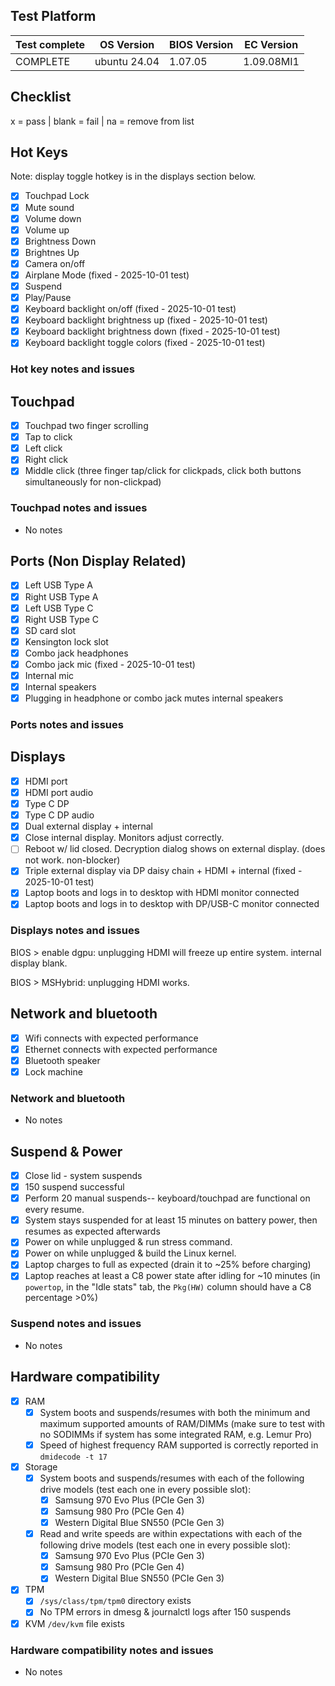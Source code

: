 ## Test Platform

| Test complete | OS Version     | BIOS Version | EC Version |
| ------------- | -------------- | ------------ | ---------- |
| COMPLETE      | ubuntu 24.04   | 1.07.05      | 1.09.08MI1 |

## Checklist
x = pass | blank = fail | na = remove from list

## Hot Keys

Note: display toggle hotkey is in the displays section below.

- [x] Touchpad Lock
- [x] Mute sound
- [x] Volume down
- [x] Volume up
- [x] Brightness Down
- [x] Brightnes Up
- [x] Camera on/off
- [x] Airplane Mode (fixed - 2025-10-01 test)
- [x] Suspend
- [x] Play/Pause
- [x] Keyboard backlight on/off (fixed - 2025-10-01 test)
- [x] Keyboard backlight brightness up (fixed - 2025-10-01 test)
- [x] Keyboard backlight brightness down (fixed - 2025-10-01 test)
- [x] Keyboard backlight toggle colors (fixed - 2025-10-01 test)

### Hot key notes and issues


## Touchpad

- [x] Touchpad two finger scrolling
- [x] Tap to click
- [x] Left click
- [x] Right click
- [x] Middle click (three finger tap/click for clickpads, click both buttons simultaneously for non-clickpad)

### Touchpad notes and issues

- No notes

## Ports (Non Display Related)

- [x] Left USB Type A
- [x] Right USB Type A
- [x] Left USB Type C
- [x] Right USB Type C
- [x] SD card slot
- [x] Kensington lock slot
- [x] Combo jack headphones
- [x] Combo jack mic (fixed - 2025-10-01 test)
- [x] Internal mic
- [x] Internal speakers
- [x] Plugging in headphone or combo jack mutes internal speakers

### Ports notes and issues

## Displays

- [x] HDMI port
- [x] HDMI port audio
- [x] Type C DP
- [x] Type C DP audio
- [x] Dual external display + internal
- [x] Close internal display. Monitors adjust correctly.
- [ ] Reboot w/ lid closed. Decryption dialog shows on external display. (does not work. non-blocker)
- [x] Triple external display via DP daisy chain + HDMI + internal  (fixed - 2025-10-01 test)
- [x] Laptop boots and logs in to desktop with HDMI monitor connected
- [x] Laptop boots and logs in to desktop with DP/USB-C monitor connected

### Displays notes and issues

BIOS > enable dgpu:
  unplugging HDMI will freeze up entire system. internal display blank.

BIOS > MSHybrid:
  unplugging HDMI works.

## Network and bluetooth

- [x] Wifi connects with expected performance
- [x] Ethernet connects with expected performance
- [x] Bluetooth speaker
- [x] Lock machine

### Network and bluetooth

- No notes

## Suspend & Power

- [x] Close lid - system suspends
- [x] 150 suspend successful
- [x] Perform 20 manual suspends-- keyboard/touchpad are functional on every resume.
- [x] System stays suspended for at least 15 minutes on battery power, then resumes as expected afterwards
- [x] Power on while unplugged & run stress command.
- [x] Power on while unplugged & build the Linux kernel.
- [x] Laptop charges to full as expected (drain it to ~25% before charging)
- [x] Laptop reaches at least a C8 power state after idling for ~10 minutes (in `powertop`, in the "Idle stats" tab, the `Pkg(HW)` column should have a C8 percentage >0%)

### Suspend notes and issues

- No notes

## Hardware compatibility

- [x] RAM
    - [x] System boots and suspends/resumes with both the minimum and maximum supported amounts of RAM/DIMMs (make sure to test with no SODIMMs if system has some integrated RAM, e.g. Lemur Pro)
    - [x] Speed of highest frequency RAM supported is correctly reported in `dmidecode -t 17`
- [x] Storage
    - [x] System boots and suspends/resumes with each of the following drive models (test each one in every possible slot):
        - [x] Samsung 970 Evo Plus (PCIe Gen 3)
        - [x] Samsung 980 Pro (PCIe Gen 4)
        - [x] Western Digital Blue SN550 (PCIe Gen 3)
    - [x] Read and write speeds are within expectations with each of the following drive models (test each one in every possible slot):
        - [x] Samsung 970 Evo Plus (PCIe Gen 3)
        - [x] Samsung 980 Pro (PCIe Gen 4)
        - [x] Western Digital Blue SN550 (PCIe Gen 3)
- [x] TPM
    - [x] `/sys/class/tpm/tpm0` directory exists
    - [x] No TPM errors in dmesg & journalctl logs after 150 suspends
- [x] KVM `/dev/kvm` file exists

### Hardware compatibility notes and issues

- No notes
